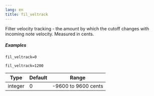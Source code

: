 ```yaml
---
lang: en
title: fil_veltrack
---
```

Filter velocity tracking - the amount by which the cutoff changes
with incoming note velocity. Measured in cents.

##### Examples

```
fil_veltrack=0

fil_veltrack=1200
```

| Type    | Default | Range               |
| ---     | ---     | ---                 |
| integer | 0       | -9600 to 9600 cents |
